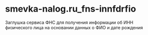 # smevka-nalog.ru_fns-innfdrfio
Заглушка сервиса ФНС для получения информации об ИНН физического лица на основании данных о ФИО и дате рождения
